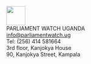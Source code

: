 <img align="center" src="http://parliamentwatch.ug/wp-content/uploads/2016/06/newlogo.png" width="50" height="50" /><br />
PARLIAMENT WATCH UGANDA<br />
<a href="mailto:info@parliamentwatch.ug">info@parliamentwatch.ug</a><br />
Tel: (256) 414 581664<br />
3rd floor, Kanjokya House<br />
90, Kanjokya Street, Kampala
